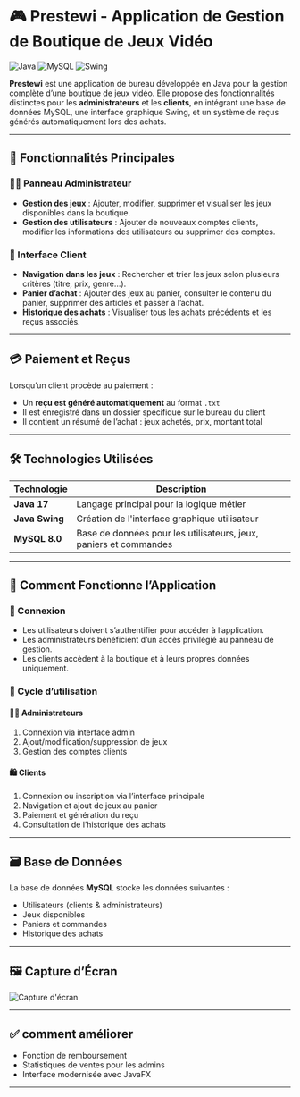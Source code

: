 # 🎮 Prestewi - Application de Gestion de Boutique de Jeux Vidéo

![Java](https://img.shields.io/badge/Java-17-blue?logo=java)
![MySQL](https://img.shields.io/badge/MySQL-8.0-orange?logo=mysql)
![Swing](https://img.shields.io/badge/Java%20Swing-GUI-yellowgreen)

**Prestewi** est une application de bureau développée en Java pour la gestion complète d’une boutique de jeux vidéo. Elle propose des fonctionnalités distinctes pour les **administrateurs** et les **clients**, en intégrant une base de données MySQL, une interface graphique Swing, et un système de reçus générés automatiquement lors des achats.

---

## 🧩 Fonctionnalités Principales

### 👨‍💼 Panneau Administrateur

- **Gestion des jeux** : Ajouter, modifier, supprimer et visualiser les jeux disponibles dans la boutique.
- **Gestion des utilisateurs** : Ajouter de nouveaux comptes clients, modifier les informations des utilisateurs ou supprimer des comptes.

### 👤 Interface Client

- **Navigation dans les jeux** : Rechercher et trier les jeux selon plusieurs critères (titre, prix, genre...).
- **Panier d’achat** : Ajouter des jeux au panier, consulter le contenu du panier, supprimer des articles et passer à l’achat.
- **Historique des achats** : Visualiser tous les achats précédents et les reçus associés.

---

## 💳 Paiement et Reçus

Lorsqu’un client procède au paiement :

- Un **reçu est généré automatiquement** au format `.txt`
- Il est enregistré dans un dossier spécifique sur le bureau du client
- Il contient un résumé de l’achat : jeux achetés, prix, montant total

---

## 🛠️ Technologies Utilisées

| Technologie | Description |
|-------------|-------------|
| **Java 17** | Langage principal pour la logique métier |
| **Java Swing** | Création de l'interface graphique utilisateur |
| **MySQL 8.0** | Base de données pour les utilisateurs, jeux, paniers et commandes |

---

## 🧭 Comment Fonctionne l’Application

### 🔐 Connexion

- Les utilisateurs doivent s’authentifier pour accéder à l’application.
- Les administrateurs bénéficient d’un accès privilégié au panneau de gestion.
- Les clients accèdent à la boutique et à leurs propres données uniquement.

### 🔄 Cycle d’utilisation

#### 👨‍💻 Administrateurs
1. Connexion via interface admin
2. Ajout/modification/suppression de jeux
3. Gestion des comptes clients

#### 🛍️ Clients
1. Connexion ou inscription via l’interface principale
2. Navigation et ajout de jeux au panier
3. Paiement et génération du reçu
4. Consultation de l’historique des achats

---

## 🗃️ Base de Données

La base de données **MySQL** stocke les données suivantes :
- Utilisateurs (clients & administrateurs)
- Jeux disponibles
- Paniers et commandes
- Historique des achats

---

## 🖼️ Capture d’Écran

![Capture d'écran](https://github.com/user-attachments/assets/81def0e1-8926-44da-a86a-c3b484d94a13)

---

## ✅ comment améliorer 
- Fonction de remboursement
- Statistiques de ventes pour les admins
- Interface modernisée avec JavaFX

---


